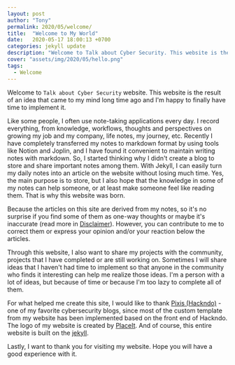 ```yaml
---
layout: post
author: "Tony"
permalink: 2020/05/welcome/
title:  "Welcome to My World"
date:   2020-05-17 18:00:13 +0700
categories: jekyll update
description: "Welcome to Talk about Cyber Security. This website is the result of an idea that came to my mind long time ago, the main purpose is to store my notes about everything in my life and work"
cover: "assets/img/2020/05/hello.png"
tags:
  - Welcome
---
```


Welcome to `Talk about Cyber Security` website. This website is the result of an idea that came to my mind long time ago and I'm happy to finally have time to implement it.

<!--more-->

Like some people, I often use note-taking applications every day. I record everything, from knowledge, workflows, thoughts and perspectives on growing my job and my company, life notes, my journey, etc. Recently I have completely transferred my notes to markdown format by using tools like Notion and Joplin, and I have found it convenient to maintain writing notes with markdown. So, I started thinking why I didn't create a blog to store and share important notes among them. With Jekyll, I can easily turn my daily notes into an article on the website without losing much time. Yes, the main purpose is to store, but I also hope that the knowledge in some of my notes can help someone, or at least make someone feel like reading them. That is why this website was born.

Because the articles on this site are derived from my notes, so it's no surprise if you find some of them as one-way thoughts or maybe it's inaccurate (read more in [Disclaimer](/Disclaimer)). However, you can contribute to me to correct them or express your opinion and/or your reaction below the articles.

Through this website, I also want to share my projects with the community, projects that I have completed or are still working on. Sometimes I will share ideas that I haven't had time to implement so that anyone in the community who finds it interesting can help me realize those ideas. I'm a person with a lot of ideas, but because of time or because I'm too lazy to complete all of them.

For what helped me create this site, I would like to thank [Pixis (Hackndo)](https://en.hackndo.com/) - one of my favorite cybersecurity blogs, since most of the custom template from my website has been implemented based on the front end of Hackndo. The logo of my website is created by [PlaceIt](https://placeit.net/). And of course, this entire website is built on the [jekyll](https://jekyllrb.com/).

Lastly, I want to thank you for visiting my website. Hope you will have a good experience with it.

